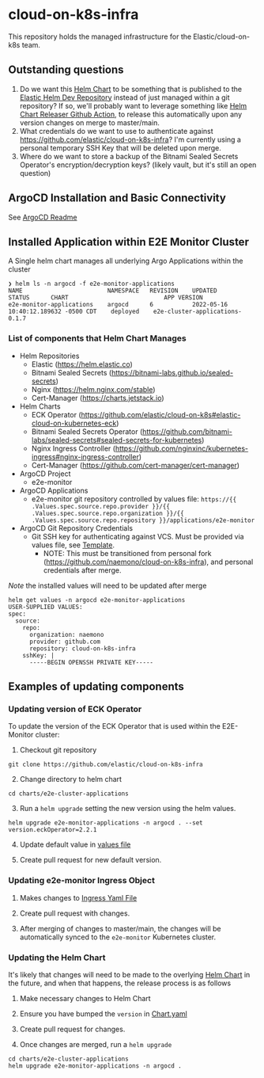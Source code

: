 # cloud-on-k8s-infra

This repository holds the managed infrastructure for the Elastic/cloud-on-k8s team.

## Outstanding questions

1. Do we want this [Helm Chart](./charts/e2e-cluster-applications/) to be something that is published to the [Elastic Helm Dev Repository](https://helm-dev.elastic.co/helm/) instead of just managed within a git repository?  If so, we'll probably want to leverage something like [Helm Chart Releaser Github Action](https://github.com/marketplace/actions/helm-chart-releaser), to release this automatically upon any version changes on merge to master/main.
2. What credentials do we want to use to authenticate against https://github.com/elastic/cloud-on-k8s-infra?  I'm currently using a personal temporary SSH Key that will be deleted upon merge.
3. Where do we want to store a backup of the Bitnami Sealed Secrets Operator's encryption/decryption keys?  (likely vault, but it's still an open question)

## ArgoCD Installation and Basic Connectivity

See [ArgoCD Readme](./charts/argocd/README.md)

## Installed Application within E2E Monitor Cluster

A Single helm chart manages all underlying Argo Applications within the cluster

```
❯ helm ls -n argocd -f e2e-monitor-applications
NAME                    	NAMESPACE	REVISION	UPDATED                             	STATUS  	CHART                         	APP VERSION
e2e-monitor-applications	argocd   	6       	2022-05-16 10:40:12.189632 -0500 CDT	deployed	e2e-cluster-applications-0.1.7
```

### List of components that Helm Chart Manages

* Helm Repositories
  * Elastic (https://helm.elastic.co)
  * Bitnami Sealed Secrets (https://bitnami-labs.github.io/sealed-secrets)
  * Nginx (https://helm.nginx.com/stable)
  * Cert-Manager (https://charts.jetstack.io)
* Helm Charts
  * ECK Operator (https://github.com/elastic/cloud-on-k8s#elastic-cloud-on-kubernetes-eck)
  * Bitnami Sealed Secrets Operator (https://github.com/bitnami-labs/sealed-secrets#sealed-secrets-for-kubernetes)
  * Nginx Ingress Controller (https://github.com/nginxinc/kubernetes-ingress#nginx-ingress-controller)
  * Cert-Manager (https://github.com/cert-manager/cert-manager)
* ArgoCD Project
  * e2e-monitor
* ArgoCD Applications
  * e2e-monitor git repository controlled by values file: `https://{{ .Values.spec.source.repo.provider }}/{{ .Values.spec.source.repo.organization }}/{{ .Values.spec.source.repo.repository }}/applications/e2e-monitor`
* ArgoCD Git Repository Credentials
  * Git SSH key for authenticating against VCS.  Must be provided via values file, see [Template](./charts/e2e-cluster-applications/templates/07-source-repository-ssh-key.yaml).
    * NOTE: This must be transitioned from personal fork (https://github.com/naemono/cloud-on-k8s-infra), and personal credentials after merge.

*Note* the installed values will need to be updated after merge
```
helm get values -n argocd e2e-monitor-applications
USER-SUPPLIED VALUES:
spec:
  source:
    repo:
      organization: naemono
      provider: github.com
      repository: cloud-on-k8s-infra
    sshKey: |
      -----BEGIN OPENSSH PRIVATE KEY-----
```

## Examples of updating components

### Updating version of ECK Operator

To update the version of the ECK Operator that is used within the E2E-Monitor cluster:

1. Checkout git repository

```
git clone https://github.com/elastic/cloud-on-k8s-infra
```

2. Change directory to helm chart

```
cd charts/e2e-cluster-applications
```

3. Run a `helm upgrade` setting the new version using the helm values.

```
helm upgrade e2e-monitor-applications -n argocd . --set version.eckOperator=2.2.1
```

4. Update default value in [values file](./charts/e2e-cluster-applications/values.yaml)

5. Create pull request for new default version.

### Updating e2e-monitor Ingress Object

1. Makes changes to [Ingress Yaml File](./applications/e2e-monitor/e2e-ingress.yaml)

2. Create pull request with changes.

3. After merging of changes to master/main, the changes will be automatically synced to the `e2e-monitor` Kubernetes cluster.

### Updating the Helm Chart

It's likely that changes will need to be made to the overlying [Helm Chart](./charts/e2e-cluster-applications/) in the future, and when that happens, the release process is as follows

1. Make necessary changes to Helm Chart

2. Ensure you have bumped the `version` in [Chart.yaml](./charts/e2e-cluster-applications/Chart.yaml)

3. Create pull request for changes.

4. Once changes are merged, run a `helm upgrade`

```
cd charts/e2e-cluster-applications
helm upgrade e2e-monitor-applications -n argocd .
```